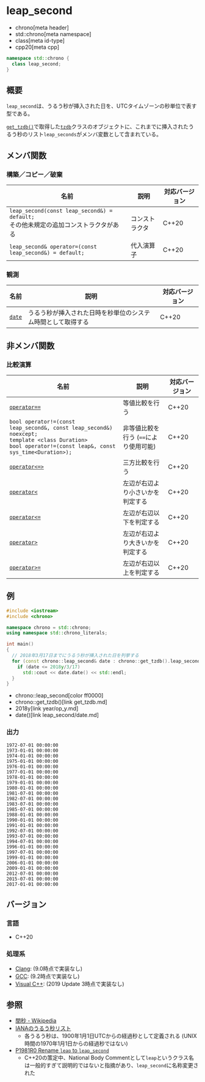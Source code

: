 # leap_second
* chrono[meta header]
* std::chrono[meta namespace]
* class[meta id-type]
* cpp20[meta cpp]

```cpp
namespace std::chrono {
  class leap_second;
}
```

## 概要
`leap_second`は、うるう秒が挿入された日を、UTCタイムゾーンの秒単位で表す型である。

[`get_tzdb()`](get_tzdb.md)で取得した[`tzdb`](tzdb.md)クラスのオブジェクトに、これまでに挿入されたうるう秒のリスト`leap_seconds`がメンバ変数として含まれている。


## メンバ関数
### 構築／コピー／破棄

| 名前 | 説明 | 対応バージョン |
|------|------|----------------|
| `leap_second(const leap_second&) = default;`<br/> その他未規定の追加コンストラクタがある | コンストラクタ | C++20 |
| `leap_second& operator=(const leap_second&) = default;` | 代入演算子 | C++20 |


### 観測

| 名前 | 説明 | 対応バージョン |
|------|------|----------------|
| [`date`](leap_second/date.md) | うるう秒が挿入された日時を秒単位のシステム時間として取得する | C++20 |


## 非メンバ関数
### 比較演算

| 名前 | 説明 | 対応バージョン |
|------|------|----------------|
| [`operator==`](leap_second/op_equal.md)         | 等値比較を行う | C++20 |
| `bool operator!=(const leap_second&, const leap_second&) noexcept;`<br/> `template <class Duration>`<br/> `bool operator!=(const leap&, const sys_time<Duration>);` | 非等値比較を行う (`==`により使用可能) | C++20 |
| [`operator<=>`](leap_second/op_compare_3way.md) | 三方比較を行う | C++20 |
| [`operator<`](leap_second/op_less.md) | 左辺が右辺より小さいかを判定する | C++20 |
| [`operator<=`](leap_second/op_less_equal.md) | 左辺が右辺以下を判定する | C++20 |
| [`operator>`](leap_second/op_greater.md) | 左辺が右辺より大きいかを判定する | C++20 |
| [`operator>=`](leap_second/op_greater_equal.md) | 左辺が右辺以上を判定する | C++20 |


## 例
```cpp example
#include <iostream>
#include <chrono>

namespace chrono = std::chrono;
using namespace std::chrono_literals;

int main()
{
  // 2018年3月17日までにうるう秒が挿入された日を列挙する
  for (const chrono::leap_second& date : chrono::get_tzdb().leap_seconds) {
    if (date <= 2018y/3/17)
      std::cout << date.date() << std::endl;
  }
}
```
* chrono::leap_second[color ff0000]
* chrono::get_tzdb()[link get_tzdb.md]
* 2018y[link year/op_y.md]
* date()[link leap_second/date.md]

### 出力
```
1972-07-01 00:00:00
1973-01-01 00:00:00
1974-01-01 00:00:00
1975-01-01 00:00:00
1976-01-01 00:00:00
1977-01-01 00:00:00
1978-01-01 00:00:00
1979-01-01 00:00:00
1980-01-01 00:00:00
1981-07-01 00:00:00
1982-07-01 00:00:00
1983-07-01 00:00:00
1985-07-01 00:00:00
1988-01-01 00:00:00
1990-01-01 00:00:00
1991-01-01 00:00:00
1992-07-01 00:00:00
1993-07-01 00:00:00
1994-07-01 00:00:00
1996-01-01 00:00:00
1997-07-01 00:00:00
1999-01-01 00:00:00
2006-01-01 00:00:00
2009-01-01 00:00:00
2012-07-01 00:00:00
2015-07-01 00:00:00
2017-01-01 00:00:00
```

## バージョン
### 言語
- C++20

### 処理系
- [Clang](/implementation.md#clang): (9.0時点で実装なし)
- [GCC](/implementation.md#gcc): (9.2時点で実装なし)
- [Visual C++](/implementation.md#visual_cpp): (2019 Update 3時点で実装なし)


## 参照
- [閏秒 - Wikipedia](https://ja.wikipedia.org/wiki/%E9%96%8F%E7%A7%92)
- [IANAのうるう秒リスト](https://github.com/eggert/tz/blob/master/leap-seconds.list)
    - 各うるう秒は、1900年1月1日UTCからの経過秒として定義される (UNIX時間の1970年1月1日からの経過秒ではない)
- [P1981R0 Rename `leap` to `leap_second`](http://www.open-std.org/jtc1/sc22/wg21/docs/papers/2019/p1981r0.html)
    - C++20の策定中、National Body Commentとして`leap`というクラス名は一般的すぎて説明的ではないと指摘があり、`leap_second`に名称変更された

